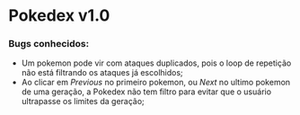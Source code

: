 # Pokedex v1.0
### Bugs conhecidos:
- Um pokemon pode vir com ataques duplicados, pois o loop de repetição não está filtrando os ataques já escolhidos;<br />
- Ao clicar em *Previous* no primeiro pokemon, ou *Next* no ultimo pokemon de uma geração, a Pokedex não tem filtro para evitar que o usuário ultrapasse os limites da geração;<br />
